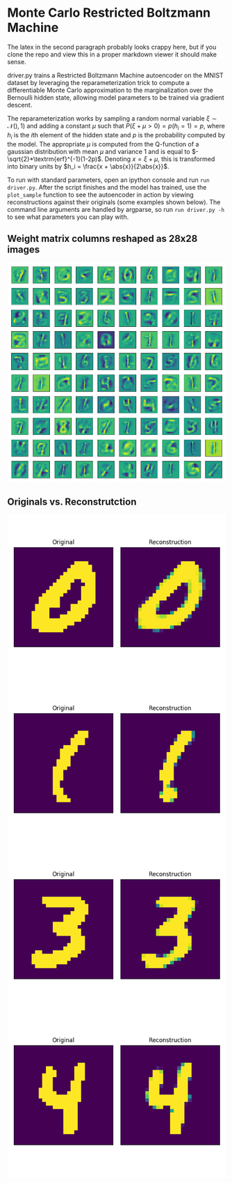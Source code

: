 # Monte Carlo Restricted Boltzmann Machine

The latex in the second paragraph probably looks crappy here, but if you clone the repo and view this in a proper markdown viewer it should make sense.

driver.py trains a Restricted Boltzmann Machine autoencoder on the MNIST dataset by leveraging the reparameterization trick to compute a differentiable Monte Carlo approximation to the marginalization over the Bernoulli hidden state, allowing model parameters to be trained via gradient descent.

The reparameterization works by sampling a random normal variable $\xi \sim \mathcal{N}(), 1)$ and adding a constant $\mu$ such that $P(\xi + \mu > 0) = p(h_i = 1) = p$, where $h_i$ is the $i$th element of the hidden state and $p$ is the probability computed by the model. The appropriate $\mu$ is computed from the Q-function of a gaussian distribution with mean $\mu$ and variance 1 and is equal to $-\sqrt{2}*\textrm{erf}^{-1}(1-2p)$.  Denoting $x = \xi + \mu$, this is transformed into binary units by $h_i = \frac{x + \abs{x}}{2\abs{x}}$.

To run with standard parameters, open an ipython console and run `run driver.py`. After the script finishes and the model has trained, use the `plot_sample` function to see the autoencoder in action by viewing reconstructions against their originals (some examples shown below). The command line arguments are handled by argparse, so run `run driver.py -h` to see what parameters you can play with.

## Weight matrix columns reshaped as 28x28 images
<img src='imgs/learned_weights.png'></img>

## Originals vs. Reconstrutction
<img src='imgs/0.png'></img>
<img src='imgs/1.png'></img>
<img src='imgs/3.png'></img>
<img src='imgs/4.png'></img>